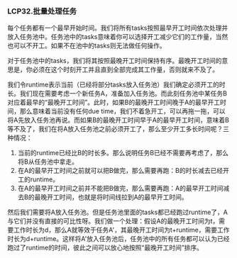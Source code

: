 ### LCP32.批量处理任务

每个任务都有一个最早开始时间。我们将所有tasks按照最早开工时间依次处理并放入任务池中。任务池中的tasks意味着你可以选择开工减少它们的工作量，当然也可以不开工。如果不在池中的tasks则无法做任何操作。

对于任务池中的tasks，我们将其按照最晚开工时间保持有序。最晚开工时间的意思是，你必须在这个时刻开工并且直到全部完成其工作量，否则就来不及了。

我们令runtime表示当前（已经将部分tasks放入任务池）我们确定必须开工的时长。我们现在需要考虑一个新任务A，准备加入任务池。而此刻任务池中某任务B对应着最早的“最晚开工时间”。此时，如果B的最晚开工时间晚于A的最早开工时间，那么意味着当前没有任何due time，我们不着急开工，可以再拖一拖，可以将A先放入任务池再说。而如果B的最晚开工时间早于A的最早开工时间，意味着B等不及了，我们在将A放入任务池之前必须开工了，那么至少开工多长时间呢？三种情况：
1. 当前的runtime已经比B的时长多。那么说明任务B已经不需要再考虑了，那么将B从任务池中拿走。
2. 在A的最早开工时间之前就可以把B做完，那么需要再跑：B的时长减去已经开工的runtime。
3. 在A的最早开工时间之前并不能把B做完，那么需要再跑：A的最早开工时间减去B的最晚开工时间，也就是将时间线拉到A的最早开工时间。

然后我们需要将A放入任务池。但是任务池里面的tasks都已经跑过runtime了，A与它们并没有直接的可比性呀。我们做一个处理：假设A的最晚开工时间为t，需要工作时长为d，那么A就等效于任务A'，其最晚开工时间为t+runtime，需要工作时长为d+runtime。这样将A'放入任务池后，任务池中的所有任务都可以认为已经跑过了runtime的时间，彼此之间可以放心地按照“最晚开工时间”排序。
